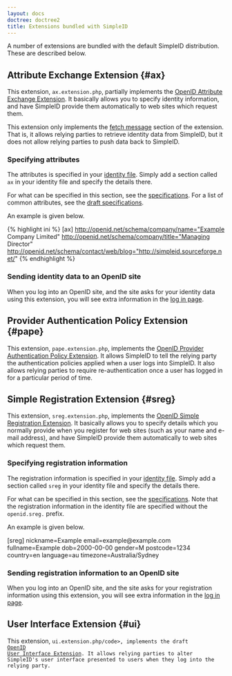 ```yaml
---
layout: docs
doctree: doctree2
title: Extensions bundled with SimpleID
---
```


A number of extensions are bundled with the default SimpleID distribution.  These are described below.

## Attribute Exchange Extension    {#ax}

This extension, <code>ax.extension.php</code>, partially implements the [OpenID Attribute Exchange Extension](http://openid.net/specs/openid-attribute-exchange-1_0.html).  It basically allows you to specify identity information, and have SimpleID provide them automatically to web sites which request them.

This extension only implements the [fetch message](http://openid.net/specs/openid-attribute-exchange-1_0.html#fetch) section of the extension.  That is, it allows relying parties to retrieve identity data from SimpleID, but it does not allow relying parties to push data back to SimpleID.

### Specifying attributes

The attributes is specified in your [identity file](/docs/2/identity-files).  Simply add a section called <code>ax</code> in your identity file and specify the details there.

For what can be specified in this section, see the [specifications](http://openid.net/specs/openid-attribute-exchange-1_0.html).  For a list of common attributes, see the [draft specifications](http://openid.net/specs/openid-attribute-properties-list-1_0-01.html).

An example is given below.

{% highlight ini %}
[ax]
http://openid.net/schema/company/name="Example Company Limited"
http://openid.net/schema/company/title="Managing Director"
http://openid.net/schema/contact/web/blog="http://simpleid.sourceforge.net/"
{% endhighlight %}

### Sending identity data to an OpenID site

When you log into an OpenID site, and the site asks for your identity data using this extension, you will see extra information in the [log in page](/docs/2/openid).

## Provider Authentication Policy Extension    {#pape}

This extension, <code>pape.extension.php</code>, implements the [OpenID Provider Authentication Policy Extension](http://openid.net/specs/openid-provider-authentication-policy-extension-1_0.html).  It allows SimpleID to tell the relying party the authentication policies applied when a user logs into SimpleID.  It also allows relying parties to require re-authentication once a user has logged in for a particular period of time.

## Simple Registration Extension    {#sreg}

This extension, <code>sreg.extension.php</code>, implements the [OpenID Simple Registration Extension](http://openid.net/specs/openid-simple-registration-extension-1_0.html).  It basically allows you to specify details which you normally provide when you register for web sites (such as your name and e-mail address), and have SimpleID provide them automatically to web sites which request them.

### Specifying registration information

The registration information is specified in your [identity file](/docs/2/identity-files).  Simply add a section called <code>sreg</code> in your identity file and specify the details there.

For what can be specified in this section, see the [specifications](http://openid.net/specs/openid-simple-registration-extension-1_0.html).  Note that the registration information in the identity file are specified without the <code>openid.sreg.</code> prefix.

An example is given below.

<blockcode language="ini">
[sreg]
nickname=Example
email=example@example.com
fullname=Example
dob=2000-00-00
gender=M
postcode=1234
country=en
language=au
timezone=Australia/Sydney
</blockcode>

### Sending registration information to an OpenID site

When you log into an OpenID site, and the site asks for your registration information using this extension, you will see extra information in the [log in page](/docs/2/openid).


## User Interface Extension   {#ui}

This extension, <code>ui.extension.php/code>, implements the draft [OpenID User Interface Extension](http://svn.openid.net/repos/specifications/user_interface/1.0/trunk/openid-user-interface-extension-1_0.html).  It allows relying parties to alter SimpleID's user interface presented to users when they log into the relying party.

